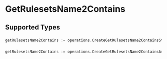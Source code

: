 # GetRulesetsName2Contains


## Supported Types

### 

```go
getRulesetsName2Contains := operations.CreateGetRulesetsName2ContainsStr(string{/* values here */})
```

### 

```go
getRulesetsName2Contains := operations.CreateGetRulesetsName2ContainsArrayOfstr([]string{/* values here */})
```

